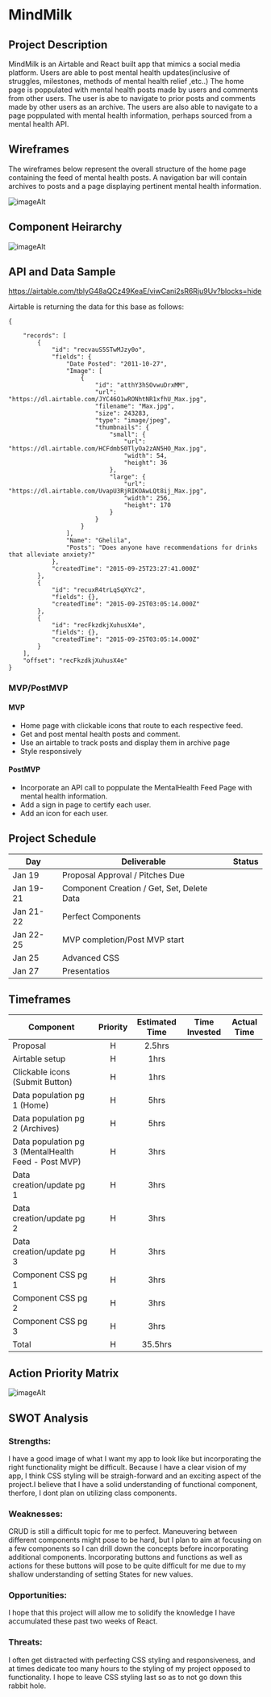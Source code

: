 # MindMilk


## Project Description

MindMilk is an Airtable and React built app that mimics a social media platform. Users are able to post mental health updates(inclusive of struggles, milestones, methods of mental health relief ,etc..) The home page is poppulated with mental health posts made by users and comments from other users. The user is abe to navigate to prior posts and comments made by other users as an archive. The users are also able to navigate to a page poppulated with mental health information, perhaps sourced from a mental health API.

## Wireframes

The wireframes below represent the overall structure of the home page containing the feed of mental health posts. A navigation bar will contain archives to posts and a page displaying pertinent mental health information. 

![imageAlt](https://i.ibb.co/BPJhdYT/Screen-Shot-2021-01-20-at-9-52-26-AM.png)

## Component Heirarchy

![imageAlt](https://i.ibb.co/jZVh2hj/Screen-Shot-2021-01-20-at-9-49-18-AM.png)


## API and Data Sample

https://airtable.com/tblyG48aQCz49KeaE/viwCani2sR6Rju9Uv?blocks=hide

Airtable is returning the data for this base as follows:

```
{
    
    "records": [
        {
            "id": "recvauS5STwMJzy0o",
            "fields": {
                "Date Posted": "2011-10-27",
                "Image": [
                    {
                        "id": "atthY3hSOvwuDrxMM",
                        "url": "https://dl.airtable.com/JYC46O1wRONhtNR1xfhU_Max.jpg",
                        "filename": "Max.jpg",
                        "size": 243283,
                        "type": "image/jpeg",
                        "thumbnails": {
                            "small": {
                                "url": "https://dl.airtable.com/HCFdmbS0TlyOa2zAN5HO_Max.jpg",
                                "width": 54,
                                "height": 36
                            },
                            "large": {
                                "url": "https://dl.airtable.com/UvapU3RjRIKOAwLQt8ij_Max.jpg",
                                "width": 256,
                                "height": 170
                            }
                        }
                    }
                ],
                "Name": "Ghelila",
                "Posts": "Does anyone have recommendations for drinks that alleviate anxiety?"
            },
            "createdTime": "2015-09-25T23:27:41.000Z"
        },
        {
            "id": "recuxR4trLqSqXYc2",
            "fields": {},
            "createdTime": "2015-09-25T03:05:14.000Z"
        },
        {
            "id": "recFkzdkjXuhusX4e",
            "fields": {},
            "createdTime": "2015-09-25T03:05:14.000Z"
        }
    ],
    "offset": "recFkzdkjXuhusX4e"
}

```

### MVP/PostMVP

#### MVP

- Home page with clickable icons that route to each respective feed.
- Get and post mental health posts and comment.
- Use an airtable to track posts and display them in archive page
- Style responsively

#### PostMVP

- Incorporate an API call to poppulate the MentalHealth Feed Page with mental health information.
- Add a sign in page to certify each user.
- Add an icon for each user.

## Project Schedule

| Day      | Deliverable                                | Status   |
| -------- | ------------------------------------------ | -------- |
| Jan 19   | Proposal Approval / Pitches Due            |          |
| Jan 19-21| Component Creation / Get, Set, Delete Data |          |
| Jan 21-22| Perfect Components                         |          |
| Jan 22-25| MVP completion/Post MVP start              |          |
| Jan 25   | Advanced CSS                               |          |
| Jan 27   | Presentatios                               |          |

## Timeframes

| Component                 | Priority | Estimated Time | Time Invested | Actual Time |
| ------------------------- | :------: | :------------: | :-----------: | :---------: |
| Proposal                  |    H     |      2.5hrs      |          |        |
| Airtable setup            |    H     |     1hrs      |          |          |
| Clickable icons (Submit Button)          |    H     |      1hrs      |           |          |
| Data population pg 1  (Home)    |    H     |      5hrs      |          |         |
| Data population pg 2  (Archives)    |    H     |      5hrs      |          |         |
| Data population pg 3   (MentalHealth Feed - Post MVP)   |    H     |      3hrs      |           |         |
| Data creation/update pg 1 |    H     |      3hrs      |          |         |
| Data creation/update pg 2 |    H     |      3hrs      |          |          |
| Data creation/update pg 3 |    H     |      3hrs      |          |          |
| Component CSS pg 1        |    H     |      3hrs      |          |         |
| Component CSS pg 2        |    H     |      3hrs      |          |         |
| Component CSS pg 3        |    H     |      3hrs      |         |         |
| Total                     |    H     |    35.5hrs     |          |        |

## Action Priority Matrix

![imageAlt](https://i.ibb.co/W2JZXkr/Screen-Shot-2021-01-20-at-10-03-50-AM.png)


## SWOT Analysis

### Strengths:

I have a good image of what I want my app to look like but incorporating the right functionality might be difficult. Because I have a clear vision of my app, I think CSS styling will be straigh-forward and an exciting aspect of the project.I believe that I have a solid understanding of functional component, therfore, I dont plan on utilizing class components.

### Weaknesses:

CRUD is still a difficult topic for me to perfect. Maneuvering between different components might pose to be hard, but I plan to aim at focusing on a few components so I can drill down the concepts before incorporating additional components. Incorporating buttons and functions as well as actions for these buttons will pose to be quite difficult for me due to my shallow understanding of setting States for new values.

### Opportunities:

I hope that this project will allow me to solidify the knowledge I have accumulated these past two weeks of React. 

### Threats:

I often get distracted with perfecting CSS styling and responsiveness, and at times dedicate too many hours to the styling of my project opposed to functionality. I hope to leave CSS styling last so as to not go down this rabbit hole.